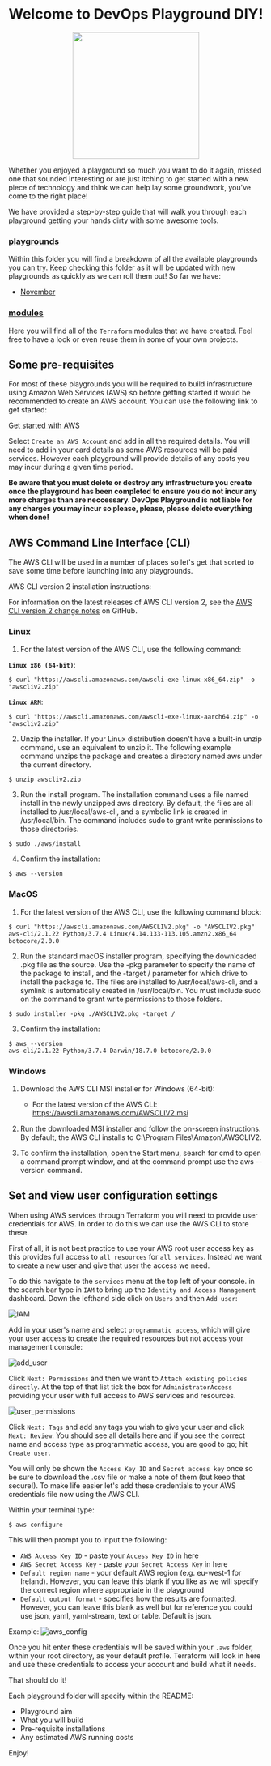 <h1 align="center">Welcome to DevOps Playground DIY!</h1>

<p align="center">
<img src=https://digital-meetup-signed-users.s3-eu-west-1.amazonaws.com/Screenshot+2020-04-28+at+10.50.14.png width="250">
</p>

Whether you enjoyed a playground so much you want to do it again, missed one that sounded interesting or are just itching to get started with a new piece of technology and think we can help lay some groundwork, you've come to the right place!

We have provided a step-by-step guide that will walk you through each playground getting your hands dirty with some awesome tools.

### [playgrounds](playgrounds)

Within this folder you will find a breakdown of all the available playgrounds you can try. Keep checking this folder as it will be updated with new playgrounds as quickly as we can roll them out! So far we have:

* [November](playgrounds/November)

### [modules](modules)

Here you will find all of the `Terraform` modules that we have created. Feel free to have a look or even reuse them in some of your own projects.

## Some pre-requisites

For most of these playgrounds you will be required to build infrastructure using Amazon Web Services (AWS) so before getting started it would be recommended to create an AWS account. You can use the following link to get started:

[Get started with AWS](https://aws.amazon.com)

Select `Create an AWS Account` and add in all the required details. You will need to add in your card details as some AWS resources will be paid services. However each playground will provide details of any costs you may incur during a given time period.

**Be aware that you must delete or destroy any infrastructure you create once the playground has been completed to ensure you do not incur any more charges than are neccessary. DevOps Playground is not liable for any charges you may incur so please, please, please delete everything when done!**

## AWS Command Line Interface (CLI)

The AWS CLI will be used in a number of places so let's get that sorted to save some time before launching into any playgrounds.

AWS CLI version 2 installation instructions:

For information on the latest releases of AWS CLI version 2, see the [AWS CLI version 2 change notes](https://github.com/aws/aws-cli/blob/v2/CHANGELOG.rst) on GitHub.

### Linux
1. For the latest version of the AWS CLI, use the following command:

**`Linux x86 (64-bit)`**:
```
$ curl "https://awscli.amazonaws.com/awscli-exe-linux-x86_64.zip" -o "awscliv2.zip"
```
**`Linux ARM`**:
```
$ curl "https://awscli.amazonaws.com/awscli-exe-linux-aarch64.zip" -o "awscliv2.zip"
```

2. Unzip the installer. If your Linux distribution doesn't have a built-in unzip command, use an equivalent to unzip it. The following example command unzips the package and creates a directory named aws under the current directory.
```
$ unzip awscliv2.zip
```

3. Run the install program. The installation command uses a file named install in the newly unzipped aws directory. By default, the files are all installed to /usr/local/aws-cli, and a symbolic link is created in /usr/local/bin. The command includes sudo to grant write permissions to those directories.
```
$ sudo ./aws/install
```

4. Confirm the installation:
```
$ aws --version
```

### MacOS

1. For the latest version of the AWS CLI, use the following command block:
```
$ curl "https://awscli.amazonaws.com/AWSCLIV2.pkg" -o "AWSCLIV2.pkg"
aws-cli/2.1.22 Python/3.7.4 Linux/4.14.133-113.105.amzn2.x86_64 botocore/2.0.0
```

2. Run the standard macOS installer program, specifying the downloaded .pkg file as the source. Use the -pkg parameter to specify the name of the package to install, and the -target / parameter for which drive to install the package to. The files are installed to /usr/local/aws-cli, and a symlink is automatically created in /usr/local/bin. You must include sudo on the command to grant write permissions to those folders.
```
$ sudo installer -pkg ./AWSCLIV2.pkg -target /
```

3. Confirm the installation:
```
$ aws --version
aws-cli/2.1.22 Python/3.7.4 Darwin/18.7.0 botocore/2.0.0
```

### Windows

1. Download the AWS CLI MSI installer for Windows (64-bit):

    * For the latest version of the AWS CLI: https://awscli.amazonaws.com/AWSCLIV2.msi

2. Run the downloaded MSI installer and follow the on-screen instructions. By default, the AWS CLI installs to C:\Program Files\Amazon\AWSCLIV2.

3. To confirm the installation, open the Start menu, search for cmd to open a command prompt window, and at the command prompt use the aws --version command.

## Set and view user configuration settings

When using AWS services through Terraform you will need to provide user credentials for AWS. In order to do this we can use the AWS CLI to store these.

First of all, it is not best practice to use your AWS root user access key as this provides full access to `all resources` for `all services`. Instead we want to create a new user and give that user the access we need. 

To do this navigate to the `services` menu at the top left of your console. in the search bar type in `IAM` to bring up the `Identity and Access Management` dashboard. Down the lefthand side click on `Users` and then `Add user`:

![IAM](README_images/IAM.png)

Add in your user's name and select `programmatic access`, which will give your user access to create the required resources but not access your management console:

![add_user](README_images/add_user.png)

Click `Next: Permissions` and then we want to `Attach existing policies directly`. At the top of that list tick the box for `AdministratorAccess` providing your user with full access to AWS services and resources.

![user_permissions](README_images/user_permissions.png)

Click `Next: Tags` and add any tags you wish to give your user and click `Next: Review`. You should see all details here and if you see the correct name and access type as programmatic access, you are good to go; hit `Create user`.

You will only be shown the `Access Key ID` and `Secret access key` once so be sure to download the .csv file or make a note of them (but keep that secure!). To make life easier let's add these credentials to your AWS credentials file now using the AWS CLI.

Within your terminal type:
```
$ aws configure
```
This will then prompt you to input the following:

* `AWS Access Key ID` - paste your `Access Key ID` in here
* `AWS Secret Access Key` - paste your `Secret Access Key` in here
* `Default region name` - your default AWS region (e.g. eu-west-1 for Ireland). However, you can leave this blank if you like as we will specify the correct region where appropriate in the playground
* `Default output format` - specifies how the results are formatted. However, you can leave this blank as well but for reference you could use json, yaml, yaml-stream, text or table. Default is json.

Example:
![aws_config](README_images/aws_config.png)

Once you hit enter these credentials will be saved within your `.aws` folder, within your root directory, as your default profile. Terraform will look in here and use these credentials to access your account and build what it needs.

That should do it!

Each playground folder will specify within the README:

* Playground aim
* What you will build
* Pre-requisite installations
* Any estimated AWS running costs

Enjoy!